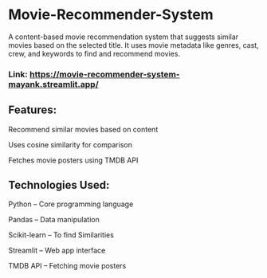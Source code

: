 # Movie-Recommender-System
A content-based movie recommendation system that suggests similar movies based on the selected title. It uses movie metadata like genres, cast, crew, and keywords to find and recommend movies. 
### Link: https://movie-recommender-system-mayank.streamlit.app/ 
## Features:
Recommend similar movies based on content

Uses cosine similarity for comparison

Fetches movie posters using TMDB API

## Technologies Used:
Python – Core programming language

Pandas  – Data manipulation

Scikit-learn – To find Similarities

Streamlit – Web app interface

TMDB API – Fetching movie posters
